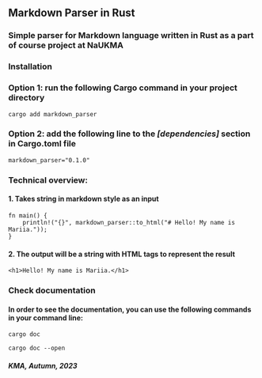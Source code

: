 ## Markdown Parser in Rust
### Simple parser for Markdown language written in Rust as a part of course project at NaUKMA

### Installation

### Option 1: run the following Cargo command in your project directory 
```
cargo add markdown_parser
```

### Option 2: add the following line to the *[dependencies]* section in Cargo.toml file

```
markdown_parser="0.1.0" 
```

### Technical overview:

#### 1. Takes string in markdown style as an input
```
fn main() {
    println!("{}", markdown_parser::to_html("# Hello! My name is Mariia."));
}
```

#### 2. The output will be a string with HTML tags to represent the result

```
<h1>Hello! My name is Mariia.</h1>

```

### Check documentation 

#### In order to see the documentation, you can use the following commands in your command line:
```
cargo doc

cargo doc --open
```
#### *KMA, Autumn, 2023*  